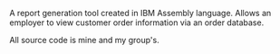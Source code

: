 A report generation tool created in IBM Assembly language. Allows an employer to view customer order information via an order database.

All source code is mine and my group's.
